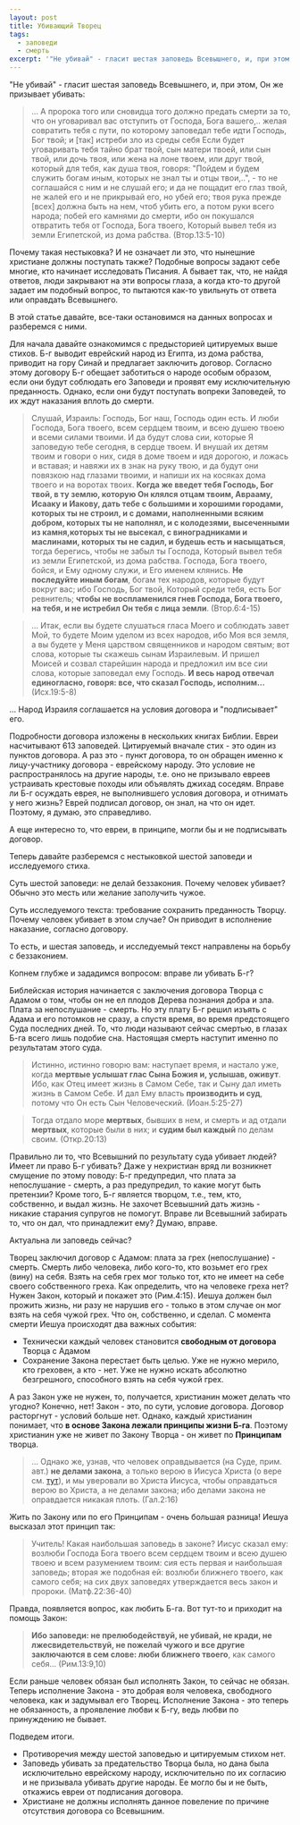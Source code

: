 ```yaml
---
layout: post
title: Убивающий Творец
tags:
  - заповеди
  - смерть
excerpt: '"Не убивай" - гласит шестая заповедь Всевышнего, и, при этом, Он же призывает убивать...'
---
```


"Не убивай" - гласит шестая заповедь Всевышнего, и, при этом, Он же призывает убивать:

> ... А пророка того или сновидца того должно предать смерти за то, что он уговаривал вас отступить от Господа, Бога вашего,.. желая совратить тебя с пути, по которому заповедал тебе идти Господь, Бог твой; и [так] истреби зло из среды себя
> Если будет уговаривать тебя тайно брат твой, сын матери твоей, или сын твой, или дочь твоя, или жена на лоне твоем, или друг твой, который для тебя, как душа твоя, говоря: "Пойдем и будем служить богам иным, которых не знал ты и отцы твои,..", - то не соглашайся с ним и не слушай его; и да не пощадит его глаз твой, не жалей его и не прикрывай его, но убей его; твоя рука прежде [всех] должна быть на нем, чтоб убить его, а потом руки всего народа; побей его камнями до смерти, ибо он покушался отвратить тебя от Господа, Бога твоего, Который вывел тебя из земли Египетской, из дома рабства. (Втор.13:5-10)

Почему такая нестыковка? И не означает ли это, что нынешние христиане должны поступать также? Подобные вопросы задают себе многие, кто начинает исследовать Писания. А бывает так, что, не найдя ответов, люди закрывают на эти вопросы глаза, а когда кто-то другой задает им подобный вопрос, то пытаются как-то увильнуть от ответа или оправдать Всевышнего.

В этой статье давайте, все-таки остановимся на данных вопросах и разберемся с ними.

Для начала давайте ознакомимся с предысторией цитируемых выше стихов. Б-г выводит еврейский народ из Египта, из дома рабства, приводит на гору Синай и предлагает заключить договор. Согласно этому договору Б-г обещает заботиться о народе особым образом, если они будут соблюдать его Заповеди и проявят ему исключительную преданность. Однако, если они будут поступать вопреки Заповедей, то их ждут наказания вплоть до смерти.

> Слушай, Израиль: Господь, Бог наш, Господь один есть. И люби Господа, Бога твоего, всем сердцем твоим, и всею душею твоею и всеми силами твоими. И да будут слова сии, которые Я заповедую тебе сегодня, в сердце твоем. И внушай их детям твоим и говори о них, сидя в доме твоем и идя дорогою, и ложась и вставая; и навяжи их в знак на руку твою, и да будут они повязкою над глазами твоими, и напиши их на косяках дома твоего и на воротах твоих. **Когда же введет тебя Господь, Бог твой, в ту землю, которую Он клялся отцам твоим, Аврааму, Исааку и Иакову, дать тебе с большими и хорошими городами, которых ты не строил, и с домами, наполненными всяким добром, которых ты не наполнял, и с колодезями, высеченными из камня,которых ты не высекал, с виноградниками и маслинами, которых ты не садил, и будешь есть и насыщаться**, тогда берегись, чтобы не забыл ты Господа, Который вывел тебя из земли Египетской, из дома рабства.
> Господа, Бога твоего, бойся, и Ему одному служи, и Его именем клянись. **Не последуйте иным богам**, богам тех народов, которые будут вокруг вас; ибо Господь, Бог твой, Который среди тебя, есть Бог ревнитель; **чтобы не воспламенился гнев Господа, Бога твоего, на тебя, и не истребил Он тебя с лица земли**. (Втор.6:4-15)

> ... Итак, если вы будете слушаться гласа Моего и соблюдать завет Мой, то будете Моим уделом из всех народов, ибо Моя вся земля, а вы будете у Меня царством священников и народом святым; вот слова, которые ты скажешь сынам Израилевым.
> И пришел Моисей и созвал старейшин народа и предложил им все сии слова, которые заповедал ему Господь. **И весь народ отвечал единогласно, говоря: все, что сказал Господь, исполним...** (Исх.19:5-8)

... Народ Израиля соглашается на условия договора и "подписывает" его.

Подробности договора изложены в нескольких книгах Библии. Евреи насчитывают 613 заповедей. Цитируемый вначале стих - это один из пунктов договора. А раз это - пункт договора, то он обращен именно к лицу-участнику договора - еврейскому народу. Это условие не распространялось на другие народы, т.е. оно не призывало евреев устраивать крестовые походы или объявлять джихад соседям. Вправе ли Б-г осуждать еврея, не выполнившего условия договора, и отнимать у него жизнь? Еврей подписал договор, он знал, на что он идет. Поэтому, я думаю, это справедливо.

А еще интересно то, что евреи, в принципе, могли бы и не подписывать договор.

Теперь давайте разберемся с нестыковкой шестой заповеди и исследуемого стиха.

Суть шестой заповеди: не делай беззакония. Почему человек убивает? Обычно это месть или желание заполучить чужое.

Суть исследуемого текста: требование сохранить преданность Творцу. Почему человек убивает в этом случае? Он приводит в исполнение наказание, согласно договору.

То есть, и шестая заповедь, и исследуемый текст направлены на борьбу с беззаконием.

Копнем глубже и зададимся вопросом: вправе ли убивать Б-г?

Библейская история начинается с заключения договора Творца с Адамом о том, чтобы он не ел плодов Дерева познания добра и зла. Плата за непослушание - смерть. Но эту плату Б-г решил изъять с Адама и его потомков не сразу, а спустя время, во время предстоящего Суда последних дней. То, что люди называют сейчас смертью, в глазах Б-га всего лишь подобие сна. Настоящая смерть наступит именно по результатам этого суда.

> Истинно, истинно говорю вам: наступает время, и настало уже, когда **мертвые услышат глас Сына Божия и, услышав, оживут**. Ибо, как Отец имеет жизнь в Самом Себе, так и Сыну дал иметь жизнь в Самом Себе. И дал Ему власть **производить и суд**, потому что Он есть Сын Человеческий.  (Иоан.5:25-27)

> Тогда отдало море **мертвых**, бывших в нем, и смерть и ад отдали **мертвых**, которые были в них; и **судим был каждый** по делам своим. (Откр.20:13)

Правильно ли то, что Всевышний по результату суда убивает людей? Имеет ли право Б-г убивать? Даже у нехристиан вряд ли возникнет смущение по этому поводу: Б-г предупредил, что плата за непослушание - смерть, а раз предупредил, то какие могут быть претензии? Кроме того, Б-г является творцом, т.е., тем, кто, собственно, и выдал жизнь. Не захочет Всевышний дать жизнь - никакие старания супругов не помогут. Вправе ли Всевышний забирать то, что он дал, что принадлежит ему? Думаю, вправе.

Актуальна ли заповедь сейчас?

Творец заключил договор с Адамом: плата за грех (непослушание) - смерть. Смерть либо человека, либо кого-то, кто возьмет его грех (вину) на себя. Взять на себя грех мог только тот, кто не имеет на себе своего собственного греха. Как определить, что на человеке греха нет? Нужен Закон, который и покажет это (Рим.4:15). Иешуа должен был прожить жизнь, ни разу не нарушив его - только в этом случае он мог взять на себя чужой грех. Что он, собственно, и сделал. С момента смерти Иешуа происходят два важных события:

- Технически каждый человек становится **свободным от договора** Творца с Адамом
- Сохранение Закона перестает быть целью. Уже не нужно мерило, кто греховен, а кто - нет. Уже не нужно искать абсолютно безгрешного, способного взять на себя чужой грех.

А раз Закон уже не нужен, то, получается, христианин может делать что угодно? Конечно, нет! Закон - это, по сути, условие договора. Договор расторгнут - условий больше нет. Однако, каждый христианин понимает, что **в основе Закона лежали принципы жизни Б-га**. Поэтому христианин уже не живет по Закону Творца - он живет по **Принципам** творца.

> ... Однако же, узнав, что человек оправдывается (на Суде, прим. авт.) **не делами закона**, а только верою в Иисуса Христа (о вере см. [тут](/вера)), и мы уверовали во Христа Иисуса, чтобы оправдаться верою во Христа, а не делами закона; ибо делами закона не оправдается никакая плоть. (Гал.2:16)

Жить по Закону или по его Принципам - очень большая разница! Иешуа высказал этот принцип так:

> Учитель! Какая наибольшая заповедь в законе?
> Иисус сказал ему: возлюби Господа Бога твоего всем сердцем твоим и всею душею твоею и всем разумением твоим: сия есть первая и наибольшая заповедь; вторая же подобная ей: возлюби ближнего твоего, как самого себя; на сих двух заповедях утверждается весь закон и пророки. (Матф.22:36-40)

Правда, появляется вопрос, как любить Б-га. Вот тут-то и приходит на помощь Закон:

> **Ибо заповеди: не прелюбодействуй, не убивай, не кради, не лжесвидетельствуй, не пожелай чужого и все другие заключаются в сем слове: люби ближнего твоего**, как самого себя... (Рим.13:9,10)

Если раньше человек обязан был исполнять Закон, то сейчас не обязан. Теперь исполнение Закона - это добрая воля человека, свободного человека, как и задумывал его Творец. Исполнение Закона - это теперь не обязанность, а проявление любви к Б-гу, ведь любви по принуждению не бывает.

Подведем итоги.

- Противоречия между шестой заповедью и цитируемым стихом нет.
- Заповедь убивать за предательство Творца была, но дана была исключительно еврейскому народу, исключительно по их согласию и не призывала убивать другие народы. Ее могло бы и не быть, откажись евреи от подписания договора.
- Христиане не должны исполнять данное повеление по причине отсутствия договора со Всевышним.
